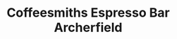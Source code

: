 ---
title: "Coffeesmiths Espresso Bar Archerfield"
url: /brisbane/coffeesmiths-espresso-bar-archerfield/
shop: coffee
---